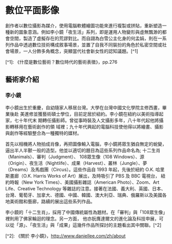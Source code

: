 # 數位平面影像

創作者以數位攝影為媒介，使用電腦軟體繪圖功能來進行複製或拼貼，重新塑造一種新的圖象意涵。例如李小鏡「夜生活」系列，即是運用人物變形與虛無飄渺的都會空間，製造了虛擬存在的荒謬對比。而自詡為白雪公主化身的何孟娟，則在一系列作品中透過數位技術構成敘事場景，並置了自我不同裝扮的角色於私密空間或社會場景，一人分飾多角概念，突顯當代社會新女性的認知議題。\[^1\]

\[^1\]: 《什麼是數位藝術？數位時代的藝術表徵》，pp.276

## 藝術家介紹

### 李小鏡

李小鏡出生於重慶，自幼隨家人移居台灣。大學在台灣中國文化學院主修西畫，畢業後赴 美進修並獲藝術碩士學位，目前定居於紐約。李小鏡在紐約以美術指導起家，七十年代末 期轉任攝影師。曾從事時裝及人文攝影多年，八十年代起他將攝影轉移用在藝術創作的領 域裡；九十年代興起的電腦科技使他得以將繪畫、攝影與創作等經驗整合為一種獨特的媒材。

首先以相機將人物拍成肖像，再把圖像輸入電腦，李小鏡將眾生猶自無定的蛻變，逼出半人半獸一般的造型。他並以適切的題目為這些系列作品命名為; 十二生肖（Manimals）、審判（Judgment）、 108眾生像（108 Windows）、源（Origin）、夜生活（Nightlife）、成果（Harvest）、叢林（Jungle）、夢（Dreams）及馬戲團（Circus）。這些作品自 1993 年起，先後於紐約 O.K. 哈里斯畫廊（O.K. Harris Works of Art）展出，及時吸引了 PBS 及 BBC 電視台， 紐約時報（New York Times）、美國攝影雜誌（American Photo）、Zoom、Art Life、Creative Technology 等雜誌的注意。接著在法國、義大利、英國、日本、台灣、葡萄牙、加拿大、德國、中國、韓國、澳大利亞、瑞典、俄羅斯以及美國各地美術館和藝廊，路續的展出這些系列作品。

李小鏡的「十二生肖」，採用了中國傳統屬性為題材。在「審判」與「108眾生像」裡則用了佛家輪迴的理念。另一方面， 他亦朊膺達爾文的進化論及科技申展，可以從「源」、「夜生活」與「成果」這幾件作品所探討的主題看出其中關聯。\[^2\]

\[^2\]: 《關於 李小鏡》，http://www.daniellee.com/zh/about

